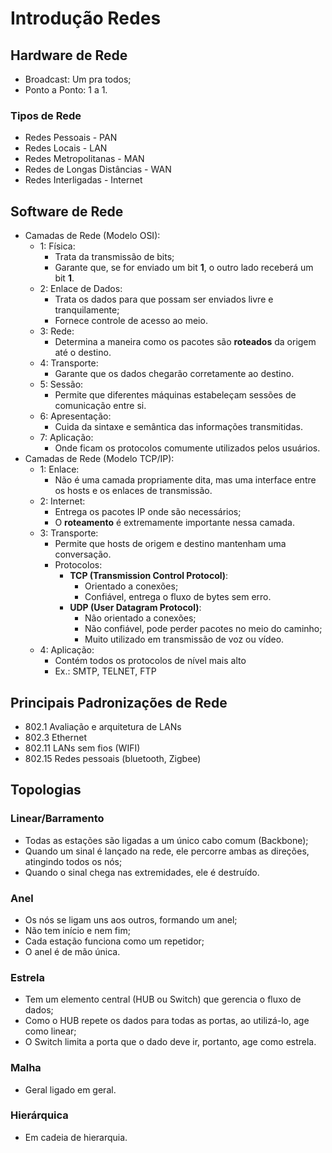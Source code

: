 # Introdução Redes

## Hardware de Rede

- Broadcast: Um pra todos;
- Ponto a Ponto: 1 a 1.

### Tipos de Rede

- Redes Pessoais - PAN
- Redes Locais - LAN
- Redes Metropolitanas - MAN
- Redes de Longas Distâncias - WAN
- Redes Interligadas - Internet

## Software de Rede

- Camadas de Rede (Modelo OSI):
  - 1: Física:
    - Trata da transmissão de bits;
    - Garante que, se for enviado um bit **1**, o outro lado receberá um bit **1**.
  - 2: Enlace de Dados:
    - Trata os dados para que possam ser enviados livre e tranquilamente;
    - Fornece controle de acesso ao meio.
  - 3: Rede:
    - Determina a maneira como os pacotes são **roteados** da origem até o destino.
  - 4: Transporte:
    - Garante que os dados chegarão corretamente ao destino.
  - 5: Sessão:
    - Permite que diferentes máquinas estabeleçam sessões de comunicação entre si.
  - 6: Apresentação:
    - Cuida da sintaxe e semântica das informações transmitidas.
  - 7: Aplicação:
    - Onde ficam os protocolos comumente utilizados pelos usuários.
- Camadas de Rede (Modelo TCP/IP):
  - 1: Enlace:
    - Não é uma camada propriamente dita, mas uma interface entre os hosts e os enlaces de transmissão.
  - 2: Internet:
    - Entrega os pacotes IP onde são necessários;
    - O **roteamento** é extremamente importante nessa camada.
  - 3: Transporte:
    - Permite que hosts de origem e destino mantenham uma conversação.
    - Protocolos:
      - **TCP (Transmission Control Protocol)**:
        - Orientado a conexões;
        - Confiável, entrega o fluxo de bytes sem erro.
      - **UDP (User Datagram Protocol)**:
        - Nâo orientado a conexões;
        - Não confiável, pode perder pacotes no meio do caminho;
        - Muito utilizado em transmissão de voz ou vídeo.
  - 4: Aplicação:
    - Contém todos os protocolos de nível mais alto
    - Ex.: SMTP, TELNET, FTP

## Principais Padronizações de Rede

- 802.1 Avaliação e arquitetura de LANs
- 802.3 Ethernet
- 802.11 LANs sem fios (WIFI)
- 802.15 Redes pessoais (bluetooth, Zigbee)

## Topologias

### Linear/Barramento

- Todas as estações são ligadas a um único cabo comum (Backbone);
- Quando um sinal é lançado na rede, ele percorre ambas as direções, atingindo todos os nós;
- Quando o sinal chega nas extremidades, ele é destruído.

### Anel

- Os nós se ligam uns aos outros, formando um anel;
- Não tem início e nem fim;
- Cada estação funciona como um repetidor;
- O anel é de mão única.

### Estrela

- Tem um elemento central (HUB ou Switch) que gerencia o fluxo de dados;
- Como o HUB repete os dados para todas as portas, ao utilizá-lo, age como linear;
- O Switch limita a porta que o dado deve ir, portanto, age como estrela.

### Malha

- Geral ligado em geral.

### Hierárquica

- Em cadeia de hierarquia.
